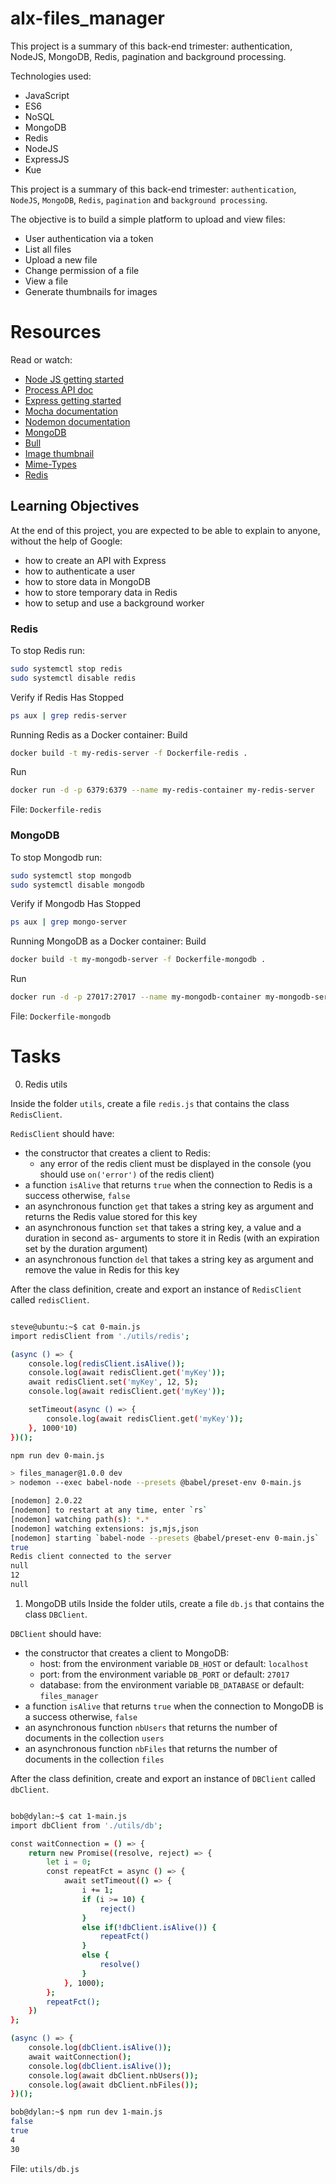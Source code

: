 # alx-files_manager
This project is a summary of this back-end trimester: authentication, NodeJS, MongoDB, Redis, pagination and background processing.

Technologies used:
- JavaScript
- ES6
- NoSQL
- MongoDB
- Redis
- NodeJS
- ExpressJS
- Kue 

This project is a summary of this back-end trimester: `authentication`, `NodeJS`, `MongoDB`, `Redis`, `pagination` and `background processing`.

The objective is to build a simple platform to upload and view files:

- User authentication via a token
- List all files
- Upload a new file
- Change permission of a file
- View a file
- Generate thumbnails for images

# Resources

Read or watch:

- [Node JS getting started](https://nodejs.org/en/learn/getting-started/introduction-to-nodejs)
- [Process API doc](https://node.readthedocs.io/en/latest/api/process/)
- [Express getting started](https://expressjs.com/en/starter/installing.html)
- [Mocha documentation](https://mochajs.org/)
- [Nodemon documentation](https://github.com/remy/nodemon#nodemon)
- [MongoDB](https://github.com/mongodb/node-mongodb-native)
- [Bull](https://github.com/OptimalBits/bull)
- [Image thumbnail](https://www.npmjs.com/package/image-thumbnail)
- [Mime-Types](https://www.npmjs.com/package/mime-types)
- [Redis](https://github.com/redis/node-redis)

## Learning Objectives

At the end of this project, you are expected to be able to explain to anyone, without the help of Google:

- how to create an API with Express
- how to authenticate a user
- how to store data in MongoDB
- how to store temporary data in Redis
- how to setup and use a background worker

### Redis
To stop Redis run:
```sh
sudo systemctl stop redis
sudo systemctl disable redis

```

Verify if Redis Has Stopped
```sh
ps aux | grep redis-server

```

Running Redis as a Docker container:
Build
```sh
docker build -t my-redis-server -f Dockerfile-redis .
```
Run
```sh
docker run -d -p 6379:6379 --name my-redis-container my-redis-server
```
File: `Dockerfile-redis`

### MongoDB
To stop Mongodb run:
```sh
sudo systemctl stop mongodb
sudo systemctl disable mongodb

```

Verify if Mongodb Has Stopped
```sh
ps aux | grep mongo-server

```

Running MongoDB as a Docker container:
Build
```sh
docker build -t my-mongodb-server -f Dockerfile-mongodb .
```
Run
```sh
docker run -d -p 27017:27017 --name my-mongodb-container my-mongodb-server
```
File: `Dockerfile-mongodb`

# Tasks
0. Redis utils

Inside the folder `utils`, create a file `redis.js` that contains the class `RedisClient`.

`RedisClient` should have:

- the constructor that creates a client to Redis:
    - any error of the redis client must be displayed in the console (you should use `on('error')` of the redis client)
- a function `isAlive` that returns `true` when the connection to Redis is a success otherwise, `false`
- an asynchronous function `get` that takes a string key as argument and returns the Redis value stored for this key
- an asynchronous function `set` that takes a string key, a value and a duration in second as- arguments to store it in Redis (with an expiration set by the duration argument)
- an asynchronous function `del` that takes a string key as argument and remove the value in Redis for this key

After the class definition, create and export an instance of `RedisClient` called `redisClient`.

```sh

steve@ubuntu:~$ cat 0-main.js
import redisClient from './utils/redis';

(async () => {
    console.log(redisClient.isAlive());
    console.log(await redisClient.get('myKey'));
    await redisClient.set('myKey', 12, 5);
    console.log(await redisClient.get('myKey'));

    setTimeout(async () => {
        console.log(await redisClient.get('myKey'));
    }, 1000*10)
})();

npm run dev 0-main.js

> files_manager@1.0.0 dev
> nodemon --exec babel-node --presets @babel/preset-env 0-main.js

[nodemon] 2.0.22
[nodemon] to restart at any time, enter `rs`
[nodemon] watching path(s): *.*
[nodemon] watching extensions: js,mjs,json
[nodemon] starting `babel-node --presets @babel/preset-env 0-main.js`
true
Redis client connected to the server
null
12
null
```

1. MongoDB utils
Inside the folder utils, create a file `db.js` that contains the class `DBClient`.

`DBClient` should have:

- the constructor that creates a client to MongoDB:
    - host: from the environment variable `DB_HOST` or default: `localhost`
    - port: from the environment variable `DB_PORT` or default: `27017`
    - database: from the environment variable `DB_DATABASE` or default: `files_manager`
- a function `isAlive` that returns `true` when the connection to MongoDB is a success otherwise, `false`
- an asynchronous function `nbUsers` that returns the number of documents in the collection `users`
- an asynchronous function `nbFiles` that returns the number of documents in the collection `files`

After the class definition, create and export an instance of `DBClient` called `dbClient`.

```sh

bob@dylan:~$ cat 1-main.js
import dbClient from './utils/db';

const waitConnection = () => {
    return new Promise((resolve, reject) => {
        let i = 0;
        const repeatFct = async () => {
            await setTimeout(() => {
                i += 1;
                if (i >= 10) {
                    reject()
                }
                else if(!dbClient.isAlive()) {
                    repeatFct()
                }
                else {
                    resolve()
                }
            }, 1000);
        };
        repeatFct();
    })
};

(async () => {
    console.log(dbClient.isAlive());
    await waitConnection();
    console.log(dbClient.isAlive());
    console.log(await dbClient.nbUsers());
    console.log(await dbClient.nbFiles());
})();

bob@dylan:~$ npm run dev 1-main.js
false
true
4
30
```
File: `utils/db.js`
